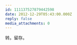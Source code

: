 ```yaml
---
id: 111137527879442598
date: 2012-12-29T05:43:00.000Z
reply: false
media_attachments: 0
---
```


转。留存。 ​​​​

